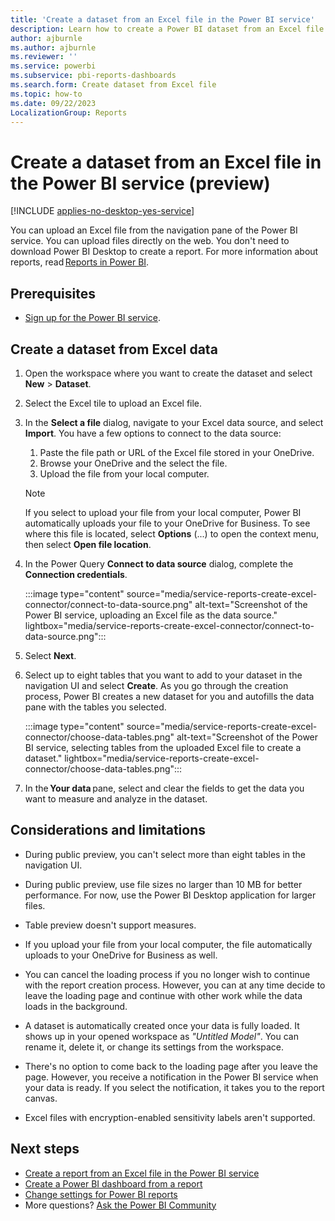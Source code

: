 ```yaml
---
title: 'Create a dataset from an Excel file in the Power BI service'
description: Learn how to create a Power BI dataset from an Excel file in the Power BI service, without using Power BI Desktop.
author: ajburnle
ms.author: ajburnle
ms.reviewer: ''
ms.service: powerbi
ms.subservice: pbi-reports-dashboards
ms.search.form: Create dataset from Excel file
ms.topic: how-to
ms.date: 09/22/2023
LocalizationGroup: Reports
---
```

# Create a dataset from an Excel file in the Power BI service (preview)

[!INCLUDE [applies-no-desktop-yes-service](../includes/applies-no-desktop-yes-service.md)]

You can upload an Excel file from the navigation pane of the Power BI service. You can upload files directly on the web. You don't need to download Power BI Desktop to create a report. For more information about reports, read [Reports in Power BI](../consumer/end-user-reports.md).

## Prerequisites

* [Sign up for the Power BI service](../fundamentals/service-self-service-signup-for-power-bi.md).

## Create a dataset from Excel data 

1. Open the workspace where you want to create the dataset and select **New** > **Dataset**.

1. Select the Excel tile to upload an Excel file.

1. In the **Select a file** dialog, navigate to your Excel data source, and select **Import**. You have a few options to connect to the data source:

     1. Paste the file path or URL of the Excel file stored in your OneDrive.
     1. Browse your OneDrive and the select the file.
     1. Upload the file from your local computer.
     > [!NOTE]
     > If you select to upload your file from your local computer, Power BI automatically uploads your file to your OneDrive for Business. To see where this file is located, select **Options** (...) to open the context menu, then select **Open file location**.

1. In the Power Query **Connect to data source** dialog, complete the **Connection credentials**.

    :::image type="content" source="media/service-reports-create-excel-connector/connect-to-data-source.png" alt-text="Screenshot of the Power BI service, uploading an Excel file as the data source." lightbox="media/service-reports-create-excel-connector/connect-to-data-source.png":::

1. Select **Next**.

1. Select up to eight tables that you want to add to your dataset in the navigation UI and select **Create**. As you go through the creation process, Power BI creates a new dataset for you and autofills the data pane with the tables you selected.

    :::image type="content" source="media/service-reports-create-excel-connector/choose-data-tables.png" alt-text="Screenshot of the Power BI service, selecting tables from the uploaded Excel file to create a dataset." lightbox="media/service-reports-create-excel-connector/choose-data-tables.png":::

1. In the **Your data** pane, select and clear the fields to get the data you want to measure and analyze in the dataset.
 
## Considerations and limitations

- During public preview, you can't select more than eight tables in the navigation UI.

- During public preview, use file sizes no larger than 10 MB for better performance. For now, use the Power BI Desktop application for larger files.
- Table preview doesn't support measures. 

- If you upload your file from your local computer, the file automatically uploads to your OneDrive for Business as well.

- You can cancel the loading process if you no longer wish to continue with the report creation process. However, you can at any time decide to leave the loading page and continue with other work while the data loads in the background.

- A dataset is automatically created once your data is fully loaded. It shows up in your opened workspace as *"Untitled Model"*. You can rename it, delete it, or change its settings from the workspace.

- There's no option to come back to the loading page after you leave the page. However, you receive a notification in the Power BI service when your data is ready. If you select the notification, it takes you to the report canvas.

- Excel files with encryption-enabled sensitivity labels aren't supported.

## Next steps

* [Create a report from an Excel file in the Power BI service](service-report-create-new.md)
* [Create a Power BI dashboard from a report](service-dashboard-create.md)
* [Change settings for Power BI reports](power-bi-report-settings.md)
* More questions? [Ask the Power BI Community](https://community.powerbi.com/)
